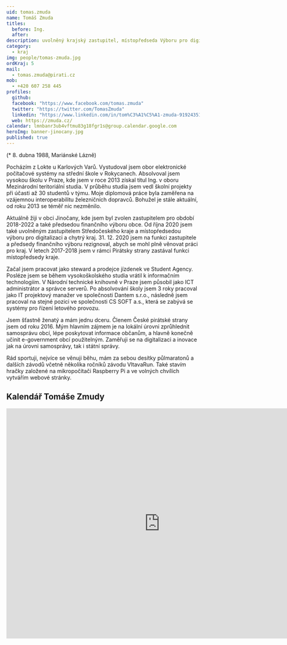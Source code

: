 ```yaml
---
uid: tomas.zmuda
name: Tomáš Zmuda
titles:
  before: Ing. 
  after:
description: uvolněný krajský zastupitel, místopředseda Výboru pro digitalizaci a chytrý kraj
category:
  - kraj
img: people/tomas-zmuda.jpg
ordKraj: 5
mail:
  - tomas.zmuda@pirati.cz
mob:
  - +420 607 258 445
profiles:
  github:
  facebook: "https://www.facebook.com/tomas.zmuda"
  twitter: "https://twitter.com/TomasZmuda"
  linkedin: "https://www.linkedin.com/in/tom%C3%A1%C5%A1-zmuda-91924351/"
  web: https://zmuda.cz/
calendar: lmnbanr3ub4vftmu83g18fgr1s@group.calendar.google.com
heroImg: banner-jinocany.jpg
published: true
---
```


(* 8. dubna 1988, Mariánské Lázně) 

Pocházím z Lokte u Karlových Varů. Vystudoval jsem obor elektronické počítačové systémy na střední škole v Rokycanech. Absolvoval jsem vysokou školu v Praze, kde jsem v roce 2013 získal titul Ing. v oboru Mezinárodní teritoriální studia. V průběhu studia jsem vedl školní projekty při účasti až 30 studentů v týmu. Moje diplomová práce byla zaměřena na vzájemnou interoperabilitu železničních dopravců. Bohužel je stále aktuální, od roku 2013 se téměř nic nezměnilo. 

Aktuálně žiji v obci Jinočany, kde jsem byl zvolen zastupitelem pro období 2018-2022 a také předsedou finančního výboru obce. Od října 2020 jsem také uvolněným zastupitelem Středočeského kraje a místopředsedou výboru pro digitalizaci a chytrý kraj. 31. 12. 2020 jsem na funkci zastupitele a předsedy finančního výboru rezignoval, abych se mohl plně věnovat práci pro kraj. V letech 2017-2018 jsem v rámci Pirátsky strany zastával funkci místopředsedy kraje.

Začal jsem pracovat jako steward a prodejce jízdenek ve Student Agency. Posléze jsem se během vysokoškolského studia vrátil k informačním technologiím. V Národní technické knihovně v Praze jsem působil jako ICT administrátor a správce serverů. Po absolvování školy jsem 3 roky pracoval jako IT projektový manažer ve společnosti Dantem s.r.o., následně jsem pracoval na stejné pozici ve společnosti CS SOFT a.s., která se zabývá se systémy pro řízení letového provozu.

Jsem šťastně ženatý a mám jednu dceru. Členem České pirátské strany jsem od roku 2016. 
Mým hlavním zájmem je na lokální úrovni zprůhlednit samosprávu obcí, lépe poskytovat informace občanům, a hlavně konečně učinit e-government obcí použitelným. Zaměřuji se na digitalizaci a inovace jak na úrovni samosprávy, tak i státní správy. 

Rád sportuji, nejvíce se věnuji běhu, mám za sebou desítky půlmaratonů a dalších závodů včetně několika ročníků závodu VltavaRun. Také stavím hračky založené na mikropočítači Raspberry Pi a ve volných chvílích vytvářím webové stránky.

## Kalendář Tomáše Zmudy
<iframe src="https://calendar.google.com/calendar/embed?src=lmnbanr3ub4vftmu83g18fgr1s%40group.calendar.google.com&ctz=Europe%2FPrague" style="border: 0" width="800" height="600" frameborder="0" scrolling="no"></iframe>
